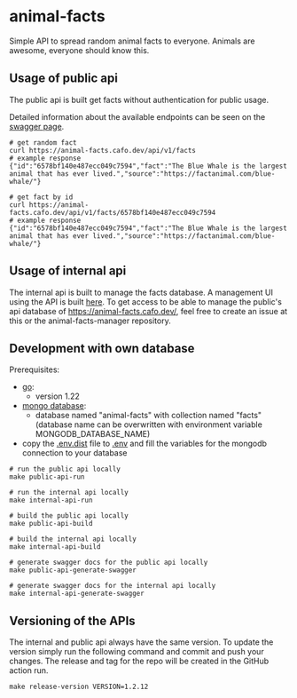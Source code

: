 # animal-facts

Simple API to spread random animal facts to everyone. Animals are awesome, everyone should know this.

## Usage of public api

The public api is built get facts without authentication for public usage.

Detailed information about the available endpoints can be seen on the [swagger page](https://animal-facts.cafo.dev/swagger/index.html).

```shell
# get random fact
curl https://animal-facts.cafo.dev/api/v1/facts
# example response
{"id":"6578bf140e487ecc049c7594","fact":"The Blue Whale is the largest animal that has ever lived.","source":"https://factanimal.com/blue-whale/"}

# get fact by id
curl https://animal-facts.cafo.dev/api/v1/facts/6578bf140e487ecc049c7594
# example response
{"id":"6578bf140e487ecc049c7594","fact":"The Blue Whale is the largest animal that has ever lived.","source":"https://factanimal.com/blue-whale/"}
```

## Usage of internal api

The internal api is built to manage the facts database. A management UI using the API is built [here](https://github.com/cafo13/animal-facts-manager). To get access to be able to manage the public's api database of https://animal-facts.cafo.dev/, feel free to create an issue at this or the animal-facts-manager repository.

## Development with own database

Prerequisites:
- [go](https://go.dev/doc/install):
  - version 1.22
- [mongo database](https://www.mongodb.com/):
  - database named "animal-facts" with collection named "facts" (database name can be overwritten with environment variable MONGODB_DATABASE_NAME)
- copy the [.env.dist](.env.dist) file to [.env](.env) and fill the variables for the mongodb connection to your database

```shell
# run the public api locally
make public-api-run

# run the internal api locally
make internal-api-run

# build the public api locally
make public-api-build

# build the internal api locally
make internal-api-build

# generate swagger docs for the public api locally
make public-api-generate-swagger

# generate swagger docs for the internal api locally
make internal-api-generate-swagger
```

## Versioning of the APIs

The internal and public api always have the same version. To update the version simply run the following command and commit and push your changes. The release and tag for the repo will be created in the GitHub action run.

```shell
make release-version VERSION=1.2.12
```
